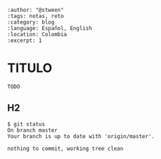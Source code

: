 
```{post} 2023-07-18
:author: "@stween"
:tags: notas, reto
:category: blog
:language: Español, English
:location: Colombia
:excerpt: 1
```

# TITULO

`TODO`

## H2

```console
$ git status 
On branch master
Your branch is up to date with 'origin/master'.

nothing to commit, working tree clean
```
